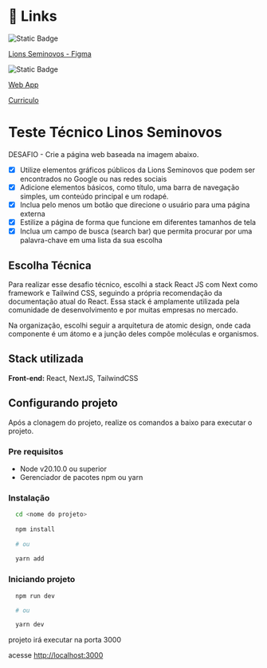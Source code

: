 
# 🔗 Links

![Static Badge](https://img.shields.io/badge/Figma-Figma?style=for-the-badge&logo=figma&logoColor=F24E1E&labelColor=black&color=F24E1E)

[Lions Seminovos - Figma](https://www.figma.com/design/2B7kdnMtJNNJquQx0lfvmt/lions-seminovos?node-id=0-1&t=lhVaSIPwuH1KBW4t-1)

![Static Badge](https://img.shields.io/badge/next.js-next?style=for-the-badge&logo=next.js&logoColor=&labelColor=black&color=blue)

[Web App](https://lions-seminovos.vercel.app/)

[Curriculo](https://drive.google.com/file/d/1-WQOncdAG2mfGzc16c5PF_XckHPtNNuM/view?usp=sharing)

# Teste Técnico Linos Seminovos

DESAFIO - Crie a página web baseada na imagem abaixo.

- [x]  Utilize elementos gráficos públicos da Lions Seminovos que podem ser encontrados no Google ou nas redes sociais
- [x]  Adicione elementos básicos, como título, uma barra de navegação simples, um conteúdo principal e um rodapé.
- [x]  Inclua pelo menos um botão que direcione o usuário para uma página externa
- [x]  Estilize a página de forma que funcione em diferentes tamanhos de tela
- [x]  Inclua um campo de busca (search bar) que permita procurar por uma palavra-chave em uma lista da sua escolha

## Escolha Técnica

Para realizar esse desafio técnico, escolhi a stack React JS com Next como framework e Tailwind CSS, seguindo a própria recomendação da documentação atual do React. Essa stack é amplamente utilizada pela comunidade de desenvolvimento e por muitas empresas no mercado.

Na organização, escolhi seguir a arquitetura de atomic design, onde cada componente é um átomo e a junção deles compõe moléculas e organismos.

## Stack utilizada

**Front-end:** React, NextJS, TailwindCSS

## Configurando projeto

Após a clonagem do projeto, realize os comandos a baixo para executar o projeto.

### Pre requisitos

- Node v20.10.0 ou superior
- Gerenciador de pacotes npm ou yarn

### Instalação

```bash
  cd <nome do projeto>
  
  npm install
  
  # ou
  
  yarn add
```

### Iniciando projeto

```bash
  npm run dev

  # ou

  yarn dev

```

projeto irá executar na porta 3000

acesse [http://localhost:3000](http://localhost:3000)
